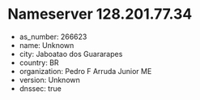 # Nameserver 128.201.77.34

* as_number: 266623
* name: Unknown
* city: Jaboatao dos Guararapes
* country: BR
* organization: Pedro F Arruda Junior ME
* version: Unknown
* dnssec: true
